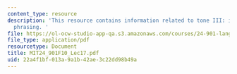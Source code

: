 ```yaml
---
content_type: resource
description: 'This resource contains information related to tone III: intonation and
  phrasing. '
file: https://ol-ocw-studio-app-qa.s3.amazonaws.com/courses/24-901-language-and-its-structure-i-phonology-fall-2010/22a4f1bf013a9a1b42ae3c22dd98b49a_MIT24_901F10_Lec17.pdf
file_type: application/pdf
resourcetype: Document
title: MIT24_901F10_Lec17.pdf
uid: 22a4f1bf-013a-9a1b-42ae-3c22dd98b49a
---
```

